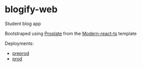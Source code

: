 # blogify-web

Student blog app

Bootstraped using [Proplate](https://github.com/YumeT023/proplate) from the [Modern-react-ts](https://github.com/YumeT023/modern-react-ts/tree/master) template

Deployments:
* [preprod](https://blogify-preprod-kvu9aymiz-blogify-app.vercel.app)
* [prod](https://blogify-prod.vercel.app)
